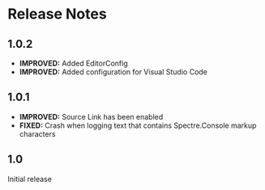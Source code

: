 Release Notes
=============

1.0.2
-----

* **IMPROVED:** Added EditorConfig
* **IMPROVED:** Added configuration for Visual Studio Code

1.0.1
-----

* **IMPROVED:** Source Link has been enabled
* **FIXED:** Crash when logging text that contains Spectre.Console markup characters

1.0
---

Initial release

